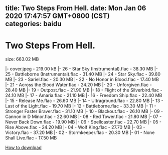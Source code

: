 
title: Two Steps From Hell.
date: Mon Jan 06 2020 17:47:57 GMT+0800 (CST)    
categories: baidu
---

# Two Steps From Hell.
size: 663.02 MB
 
 
|- cover.jpeg - 219.00 kB
|- 26 - Star Sky (Instrumental).flac - 38.30 MB
|- 25 - Battleborne (Instrumental).flac - 31.40 MB
|- 24 - Star Sky.flac - 39.80 MB
|- 23 - Sariel.flac - 20.30 MB
|- 22 - No Honor in Blood.flac - 17.40 MB
|- 21 - Across the Blood Water.flac - 24.20 MB
|- 20 - Unforgiven.flac - 28.40 MB
|- 19 - Outpost.flac - 21.90 MB
|- 18 - Flight of the Silverbird.flac - 24.10 MB
|- 17 - Amaria.flac - 21.10 MB
|- 16 - Freedom Ship.flac - 22.40 MB
|- 15 - Release Me.flac - 26.60 MB
|- 14 - Ultraground.flac - 22.80 MB
|- 13 - Last of the Light.flac - 19.70 MB
|- 12 - Battleborne.flac - 33.30 MB
|- 11 - Stronger Faster Braver.flac - 31.10 MB
|- 10 - Blackout.flac - 26.10 MB
|- 09 - Cannon in D Minor.flac - 22.60 MB
|- 08 - Red Tower.flac - 21.80 MB
|- 07 - Never Back Down.flac - 19.90 MB
|- 06 - Spellcaster.flac - 22.70 MB
|- 05 - Rise Above.flac - 24.20 MB
|- 04 - Wolf King.flac - 27.70 MB
|- 03 - Victory.flac - 37.20 MB
|- 02 - Stormkeeper.flac - 20.30 MB
|- 01 - None Shall Live.flac - 17.50 MB

[How to download](https://bpcam.bemobtrk.com/go/2ceec3aa-1ca2-46d6-b9ff-aaa5c184517c?jno=2632)